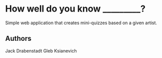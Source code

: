 # How well do you know _________?

Simple web application that creates mini-quizzes based on a given artist.

## Authors

Jack Drabenstadt
Gleb Ksianevich